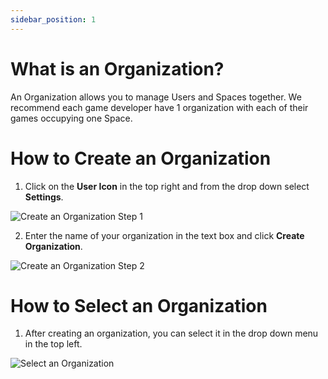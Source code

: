 ```yaml
---
sidebar_position: 1
---
```


# What is an Organization?

An Organization allows you to manage Users and Spaces together. We recommend each game developer have 1 organization with each of their games occupying one Space.

# How to Create an Organization

1. Click on the **User Icon** in the top right and from the drop down select **Settings**.

![Create an Organization Step 1](/img/organization-1.png)

2. Enter the name of your organization in the text box and click **Create Organization**.

![Create an Organization Step 2](/img/organization-2.png)

# How to Select an Organization

1. After creating an organization, you can select it in the drop down menu in the top left.

![Select an Organization](/img/organization-3.png)
